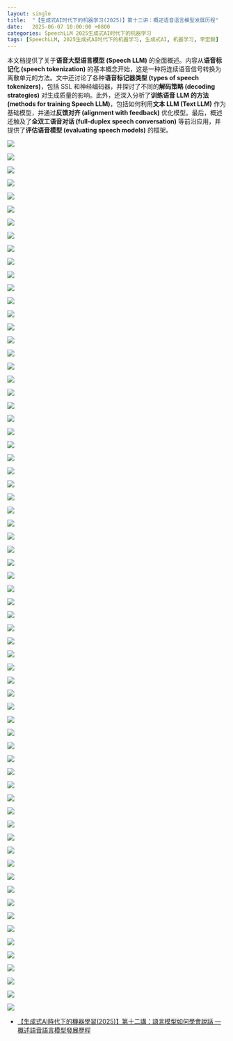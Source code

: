 ```yaml
---
layout: single
title:  "【生成式AI时代下的机器学习(2025)】第十二讲：概述语音语言模型发展历程"
date:   2025-06-07 10:00:00 +0800
categories: SpeechLLM 2025生成式AI时代下的机器学习
tags: [SpeechLLM, 2025生成式AI时代下的机器学习, 生成式AI, 机器学习, 李宏毅]
---
```


本文档提供了关于**语音大型语言模型 (Speech LLM)** 的全面概述。内容从**语音标记化 (speech tokenization)** 的基本概念开始，这是一种将连续语音信号转换为离散单元的方法。文中还讨论了各种**语音标记器类型 (types of speech tokenizers)**，包括 SSL 和神经编码器，并探讨了不同的**解码策略 (decoding strategies)** 对生成质量的影响。此外，还深入分析了**训练语音 LLM 的方法 (methods for training Speech LLM)**，包括如何利用**文本 LLM (Text LLM)** 作为基础模型，并通过**反馈对齐 (alignment with feedback)** 优化模型。最后，概述还触及了**全双工语音对话 (full-duplex speech conversation)** 等前沿应用，并提供了**评估语音模型 (evaluating speech models)** 的框架。

<!--more-->

![](/images/2025/HungYiLee/12-SpeechLLM/01.jpg)

![](/images/2025/HungYiLee/12-SpeechLLM/02.jpg)

![](/images/2025/HungYiLee/12-SpeechLLM/03.jpg)

![](/images/2025/HungYiLee/12-SpeechLLM/04.jpg)

![](/images/2025/HungYiLee/12-SpeechLLM/05.jpg)

![](/images/2025/HungYiLee/12-SpeechLLM/06.jpg)

![](/images/2025/HungYiLee/12-SpeechLLM/07.jpg)

![](/images/2025/HungYiLee/12-SpeechLLM/08.jpg)

![](/images/2025/HungYiLee/12-SpeechLLM/09.jpg)

![](/images/2025/HungYiLee/12-SpeechLLM/10.jpg)

![](/images/2025/HungYiLee/12-SpeechLLM/11.jpg)

![](/images/2025/HungYiLee/12-SpeechLLM/12.jpg)

![](/images/2025/HungYiLee/12-SpeechLLM/13.jpg)

![](/images/2025/HungYiLee/12-SpeechLLM/14.jpg)

![](/images/2025/HungYiLee/12-SpeechLLM/15.jpg)

![](/images/2025/HungYiLee/12-SpeechLLM/16.jpg)

![](/images/2025/HungYiLee/12-SpeechLLM/17.jpg)

![](/images/2025/HungYiLee/12-SpeechLLM/18.jpg)

![](/images/2025/HungYiLee/12-SpeechLLM/19.jpg)

![](/images/2025/HungYiLee/12-SpeechLLM/20.jpg)

![](/images/2025/HungYiLee/12-SpeechLLM/21.jpg)

![](/images/2025/HungYiLee/12-SpeechLLM/22.jpg)

![](/images/2025/HungYiLee/12-SpeechLLM/23.jpg)

![](/images/2025/HungYiLee/12-SpeechLLM/24.jpg)

![](/images/2025/HungYiLee/12-SpeechLLM/25.jpg)

![](/images/2025/HungYiLee/12-SpeechLLM/26.jpg)

![](/images/2025/HungYiLee/12-SpeechLLM/27.jpg)

![](/images/2025/HungYiLee/12-SpeechLLM/28.jpg)

![](/images/2025/HungYiLee/12-SpeechLLM/29.jpg)

![](/images/2025/HungYiLee/12-SpeechLLM/30.jpg)

![](/images/2025/HungYiLee/12-SpeechLLM/31.jpg)

![](/images/2025/HungYiLee/12-SpeechLLM/32.jpg)

![](/images/2025/HungYiLee/12-SpeechLLM/33.jpg)

![](/images/2025/HungYiLee/12-SpeechLLM/34.jpg)

![](/images/2025/HungYiLee/12-SpeechLLM/35.jpg)

![](/images/2025/HungYiLee/12-SpeechLLM/36.jpg)

![](/images/2025/HungYiLee/12-SpeechLLM/37.jpg)

![](/images/2025/HungYiLee/12-SpeechLLM/38.jpg)

![](/images/2025/HungYiLee/12-SpeechLLM/39.jpg)

![](/images/2025/HungYiLee/12-SpeechLLM/40.jpg)

![](/images/2025/HungYiLee/12-SpeechLLM/41.jpg)

![](/images/2025/HungYiLee/12-SpeechLLM/42.jpg)

![](/images/2025/HungYiLee/12-SpeechLLM/43.jpg)

![](/images/2025/HungYiLee/12-SpeechLLM/44.jpg)

![](/images/2025/HungYiLee/12-SpeechLLM/45.jpg)

![](/images/2025/HungYiLee/12-SpeechLLM/46.jpg)

![](/images/2025/HungYiLee/12-SpeechLLM/47.jpg)

![](/images/2025/HungYiLee/12-SpeechLLM/48.jpg)

![](/images/2025/HungYiLee/12-SpeechLLM/49.jpg)

![](/images/2025/HungYiLee/12-SpeechLLM/50.jpg)

![](/images/2025/HungYiLee/12-SpeechLLM/51.jpg)

![](/images/2025/HungYiLee/12-SpeechLLM/52.jpg)

![](/images/2025/HungYiLee/12-SpeechLLM/53.jpg)

![](/images/2025/HungYiLee/12-SpeechLLM/54.jpg)

![](/images/2025/HungYiLee/12-SpeechLLM/55.jpg)

![](/images/2025/HungYiLee/12-SpeechLLM/56.jpg)

![](/images/2025/HungYiLee/12-SpeechLLM/57.jpg)

![](/images/2025/HungYiLee/12-SpeechLLM/58.jpg)

![](/images/2025/HungYiLee/12-SpeechLLM/59.jpg)

![](/images/2025/HungYiLee/12-SpeechLLM/60.jpg)

![](/images/2025/HungYiLee/12-SpeechLLM/61.jpg)

![](/images/2025/HungYiLee/12-SpeechLLM/62.jpg)

![](/images/2025/HungYiLee/12-SpeechLLM/63.jpg)

![](/images/2025/HungYiLee/12-SpeechLLM/64.jpg)

![](/images/2025/HungYiLee/12-SpeechLLM/65.jpg)

![](/images/2025/HungYiLee/12-SpeechLLM/66.jpg)

![](/images/2025/HungYiLee/12-SpeechLLM/67.jpg)

- [【生成式AI時代下的機器學習(2025)】第十二講：語言模型如何學會說話 — 概述語音語言模型發展歷程](https://www.youtube.com/watch?v=gkAyqoQkOSk)
